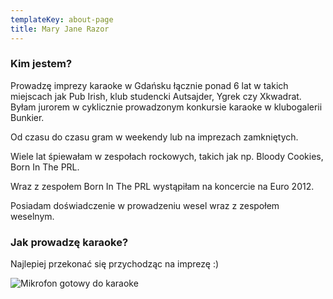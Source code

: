 ```yaml
---
templateKey: about-page
title: Mary Jane Razor
---
```

### Kim jestem?

Prowadzę imprezy karaoke w Gdańsku łącznie ponad 6 lat w takich miejscach jak Pub Irish, klub studencki Autsajder, Ygrek czy Xkwadrat. Byłam jurorem w cyklicznie prowadzonym konkursie karaoke w klubogalerii Bunkier.

Od czasu do czasu gram w weekendy lub na imprezach zamkniętych.

Wiele lat śpiewałam w zespołach rockowych, takich jak np. Bloody Cookies, Born In The PRL.

Wraz z zespołem Born In The PRL wystąpiłam na koncercie na Euro 2012.

Posiadam doświadczenie w prowadzeniu wesel wraz z zespołem weselnym.

### Jak prowadzę karaoke?

Najlepiej przekonać się przychodząc na imprezę :)

![Mikrofon gotowy do karaoke](/img/mikrofon-karaoke.jpg)
